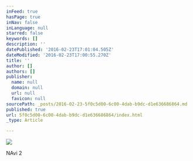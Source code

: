 ```yaml
---
inFeed: true
hasPage: true
inNav: false
inLanguage: null
starred: false
keywords: []
description: ''
datePublished: '2016-02-23T17:01:04.505Z'
dateModified: '2016-02-23T17:00:55.270Z'
title: ''
author: []
authors: []
publisher:
  name: null
  domain: null
  url: null
  favicon: null
sourcePath: _posts/2016-02-23-5f0c5d00-6c00-4dab-b9dc-d1e636686864.md
published: true
url: 5f0c5d00-6c00-4dab-b9dc-d1e636686864/index.html
_type: Article

---
```

![](https://the-grid-user-content.s3-us-west-2.amazonaws.com/2ef51cff-398f-46d9-8b86-752d8f8fbe59.jpg)

NAvi 2